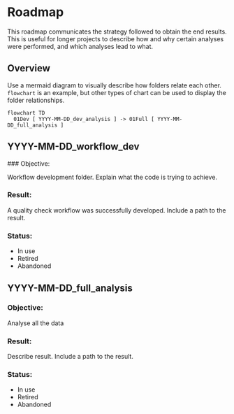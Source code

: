 # Roadmap

This roadmap communicates the strategy followed to obtain the end results.
This is useful for longer projects to describe how and why certain analyses
were performed, and which analyses lead to what.

## Overview

Use a mermaid diagram to visually describe how folders relate each other.
`flowchart` is an example, but other types of chart can be used to display the
folder relationships.

```mermaid
flowchart TD
  01Dev [ YYYY-MM-DD_dev_analysis ] -> 01Full [ YYYY-MM-DD_full_analysis ]
```

## YYYY-MM-DD_workflow_dev

### Objective: 

Workflow development folder. Explain what the code is trying to achieve.

### Result:

A quality check workflow was successfully developed. Include a path to the result.

### Status:

- In use
- Retired
- Abandoned

## YYYY-MM-DD_full_analysis

### Objective: 

Analyse all the data

### Result:

Describe result. Include a path to the result.

### Status:

- In use
- Retired
- Abandoned
